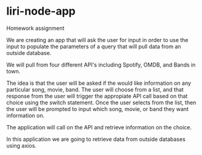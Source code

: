 # liri-node-app
Homework assignment

We are creating an app that will ask the user for input in order to use the input to populate the parameters of a query that will pull 
data from an outside database. 

We will pull from four different API's including Spotify, OMDB, and Bands in town.

The idea is that the user will be asked if the would like information on any particular song, movie, band. The user will choose from a list, and that response from the user will trigger the appropiate API call based on that choice using the switch statement. Once the user selects from the list, then the user will be prompted to input which song, movie, or band they want information on. 

The application will call on the API and retrieve information on the choice. 

In this application we are going to retrieve data from outside databases using axios.